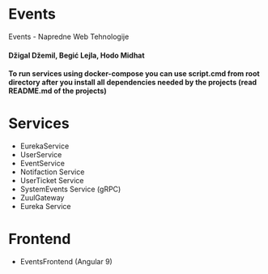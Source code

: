 # Events
Events - Napredne Web Tehnologije
#### Džigal Džemil, Begić Lejla, Hodo Midhat

#### To run services using docker-compose you can use script.cmd from root directory after you install all dependencies needed by the projects (read README.md of the projects)

# Services

- EurekaService
- UserService
- EventService
- Notifaction Service
- UserTicket Service
- SystemEvents Service (gRPC)
- ZuulGateway 
- Eureka Service

# Frontend
- EventsFrontend (Angular 9)


